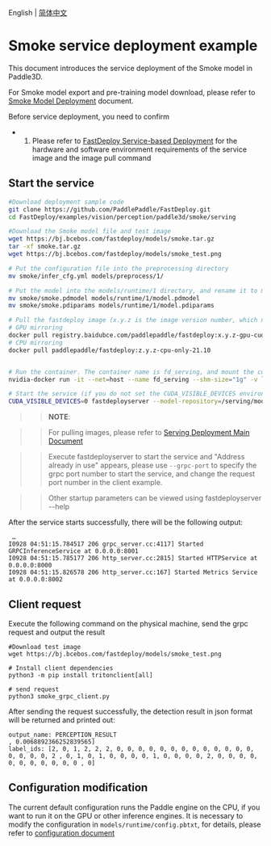 English | [简体中文](README_CN.md)
# Smoke service deployment example

This document introduces the service deployment of the Smoke model in Paddle3D.

For Smoke model export and pre-training model download, please refer to [Smoke Model Deployment](../README.md) document.

Before service deployment, you need to confirm

- 1. Please refer to [FastDeploy Service-based Deployment](../../../../../serving/README_CN.md) for the hardware and software environment requirements of the service image and the image pull command


## Start the service

```bash
#Download deployment sample code
git clone https://github.com/PaddlePaddle/FastDeploy.git
cd FastDeploy/examples/vision/perception/paddle3d/smoke/serving

#Download the Smoke model file and test image
wget https://bj.bcebos.com/fastdeploy/models/smoke.tar.gz
tar -xf smoke.tar.gz
wget https://bj.bcebos.com/fastdeploy/models/smoke_test.png

# Put the configuration file into the preprocessing directory
mv smoke/infer_cfg.yml models/preprocess/1/

# Put the model into the models/runtime/1 directory, and rename it to model.pdmodel and model.pdiparams
mv smoke/smoke.pdmodel models/runtime/1/model.pdmodel
mv smoke/smoke.pdiparams models/runtime/1/model.pdiparams

# Pull the fastdeploy image (x.y.z is the image version number, which needs to be replaced with the fastdeploy version number)
# GPU mirroring
docker pull registry.baidubce.com/paddlepaddle/fastdeploy:x.y.z-gpu-cuda11.4-trt8.4-21.10
# CPU mirroring
docker pull paddlepaddle/fastdeploy:z.y.z-cpu-only-21.10


# Run the container. The container name is fd_serving, and mount the current directory as the /serving directory of the container
nvidia-docker run -it --net=host --name fd_serving --shm-size="1g" -v `pwd`/:/serving registry.baidubce.com/paddlepaddle/fastdeploy:x.y.z-gpu-cuda11.4 -trt8.4-21.10 bash

# Start the service (if you do not set the CUDA_VISIBLE_DEVICES environment variable, you will have the scheduling authority of all GPU cards)
CUDA_VISIBLE_DEVICES=0 fastdeployserver --model-repository=/serving/models
```
>> **NOTE**:

>> For pulling images, please refer to [Serving Deployment Main Document](../../../../../serving/README_CN.md)

>> Execute fastdeployserver to start the service and "Address already in use" appears, please use `--grpc-port` to specify the grpc port number to start the service, and change the request port number in the client example.

>> Other startup parameters can be viewed using fastdeployserver --help

After the service starts successfully, there will be the following output:
```
 …
I0928 04:51:15.784517 206 grpc_server.cc:4117] Started GRPCInferenceService at 0.0.0.0:8001
I0928 04:51:15.785177 206 http_server.cc:2815] Started HTTPService at 0.0.0.0:8000
I0928 04:51:15.826578 206 http_server.cc:167] Started Metrics Service at 0.0.0.0:8002
```


## Client request

Execute the following command on the physical machine, send the grpc request and output the result
```
#Download test image
wget https://bj.bcebos.com/fastdeploy/models/smoke_test.png

# Install client dependencies
python3 -m pip install tritonclient[all]

# send request
python3 smoke_grpc_client.py
```

After sending the request successfully, the detection result in json format will be returned and printed out:
```
output_name: PERCEPTION_RESULT
, 0.0068892366252839565]
label_ids: [2, 0, 1, 2, 2, 2, 0, 0, 0, 0, 0, 0, 0, 0, 0, 0, 0, 0, 0, 0, 0, 0, 0, 2 , 0, 1, 0, 1, 0, 0, 0, 0, 1, 0, 0, 0, 0, 2, 0, 0, 0, 0, 0, 0, 0, 0, 0, 0, 0 , 0]
```

## Configuration modification

The current default configuration runs the Paddle engine on the CPU, if you want to run it on the GPU or other inference engines. It is necessary to modify the configuration in `models/runtime/config.pbtxt`, for details, please refer to [configuration document](../../../../../serving/docs/zh_CN/model_configuration.md)
